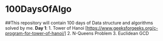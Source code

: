 # 100DaysOfAlgo
##This repository will contain 100 days of Data structure and algorithms solved by me.
**Day 1**: 1. Tower of Hanoi [https://www.geeksforgeeks.org/c-program-for-tower-of-hanoi/]
           2. N-Queens Problem
           3. Euclidean GCD
